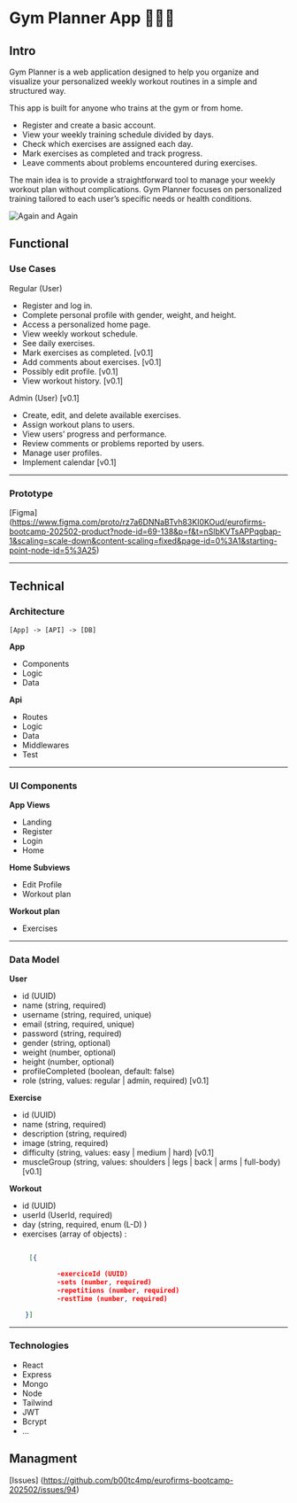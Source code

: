 # Gym Planner App 🏃‍♂️‍➡️

## Intro
Gym Planner is a web application designed to help you organize and visualize your personalized weekly workout routines in a simple and structured way.

This app is built for anyone who trains at the gym or from home.

- Register and create a basic account.
- View your weekly training schedule divided by days.
- Check which exercises are assigned each day.
- Mark exercises as completed and track progress.
- Leave comments about problems encountered during exercises.

The main idea is to provide a straightforward tool to manage your weekly workout plan without complications. Gym Planner focuses on personalized training tailored to each user’s specific needs or health conditions.

![Again and Again](https://media.giphy.com/media/v1.Y2lkPWVjZjA1ZTQ3azkzcGV0OTdsNXN3cWFwc3Q0NnpxMjU4OGk4bGZkOG0zMTRzbTR1YSZlcD12MV9naWZzX3NlYXJjaCZjdD1n/zZapPN7vQZYJRDvMOO/giphy.gif)

## Functional

### Use Cases

Regular (User)

- Register and log in.
- Complete personal profile with gender, weight, and height.
- Access a personalized home page.
- View weekly workout schedule.
- See daily exercises.
- Mark exercises as completed. [v0.1]
- Add comments about exercises. [v0.1]
- Possibly edit profile. [v0.1]
- View workout history. [v0.1]

Admin (User) [v0.1]

- Create, edit, and delete available exercises.
- Assign workout plans to users.
- View users’ progress and performance.
- Review comments or problems reported by users.
- Manage user profiles.
- Implement calendar [v0.1]

---

### Prototype

[Figma] (https://www.figma.com/proto/rz7a6DNNaBTvh83KI0KOud/eurofirms-bootcamp-202502-product?node-id=69-138&p=f&t=nSlbKVTsAPPqgbap-1&scaling=scale-down&content-scaling=fixed&page-id=0%3A1&starting-point-node-id=5%3A25) 

---

## Technical

### Architecture

`[App] -> [API] -> [DB]`

**App**
- Components
- Logic
- Data

**Api**
- Routes
- Logic
- Data
- Middlewares
- Test

---

### UI Components

**App Views**

- Landing
- Register
- Login
- Home

**Home Subviews**

- Edit Profile
- Workout plan

**Workout plan**

- Exercises

---

### Data Model

**User**

- id (UUID)
- name (string, required)
- username (string, required, unique)
- email (string, required, unique)
- password (string, required)
- gender (string, optional)
- weight (number, optional)
- height (number, optional)
- profileCompleted (boolean, default: false)
- role (string, values: regular | admin, required) [v0.1]

**Exercise**

- id (UUID)
- name (string, required)
- description (string, required)
- image (string, required)
- difficulty (string, values: easy | medium | hard) [v0.1]
- muscleGroup (string, values: shoulders | legs | back | arms | full-body) [v0.1]

**Workout**

- id (UUID)
- userId (UserId, required)
- day (string, required, enum (L-D) )
- exercises (array of objects) :

```json

     [{

            -exerciceId (UUID)
            -sets (number, required)
            -repetitions (number, required)
            -restTime (number, required)

    }]

 ```   
    

---    

### Technologies

- React
- Express
- Mongo
- Node
- Tailwind
- JWT
- Bcrypt
- ...

## Managment

[Issues]
(https://github.com/b00tc4mp/eurofirms-bootcamp-202502/issues/94)



